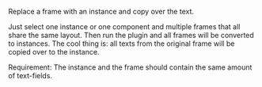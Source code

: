 Replace a frame with an instance and copy over the text.

Just select one instance or one component and multiple frames that all share the same layout. Then run the plugin and all frames will be converted to instances. The cool thing is: all texts from the original frame will be copied over to the instance.

Requirement: The instance and the frame should contain the same amount of text-fields.